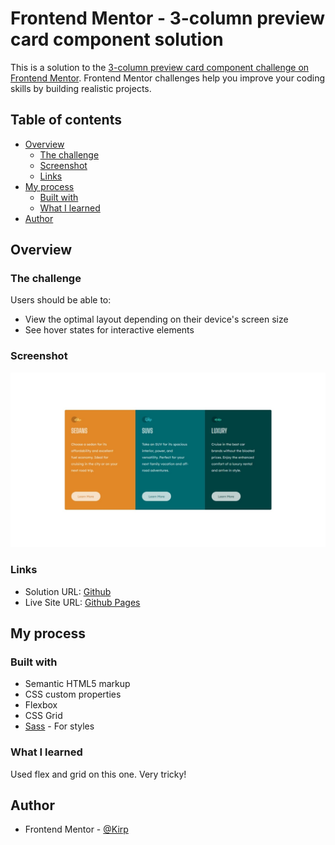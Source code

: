 # Frontend Mentor - 3-column preview card component solution

This is a solution to the [3-column preview card component challenge on Frontend Mentor](https://www.frontendmentor.io/challenges/3column-preview-card-component-pH92eAR2-). Frontend Mentor challenges help you improve your coding skills by building realistic projects. 

## Table of contents

- [Overview](#overview)
  - [The challenge](#the-challenge)
  - [Screenshot](#screenshot)
  - [Links](#links)
- [My process](#my-process)
  - [Built with](#built-with)
  - [What I learned](#what-i-learned)
- [Author](#author)


## Overview

### The challenge

Users should be able to:

- View the optimal layout depending on their device's screen size
- See hover states for interactive elements

### Screenshot

![](./images/screenshot.jpeg)

### Links

- Solution URL: [Github](https://github.com/Kirp/three-column-preview-card-component-solution)
- Live Site URL: [Github Pages](https://kirp.github.io/three-column-preview-card-component-solution/)

## My process

### Built with

- Semantic HTML5 markup
- CSS custom properties
- Flexbox
- CSS Grid
- [Sass](https://sass-lang.com/) - For styles

### What I learned

Used flex and grid on this one. Very tricky!

## Author

- Frontend Mentor - [@Kirp](https://www.frontendmentor.io/profile/Kirp)
